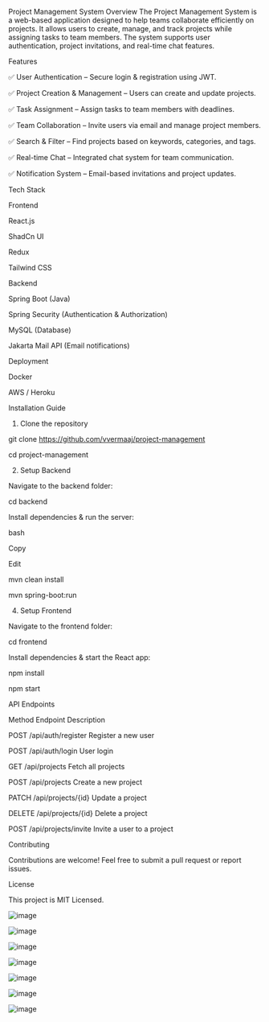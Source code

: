 Project Management System
Overview
The Project Management System is a web-based application designed to help teams collaborate efficiently on projects. It allows users to create, manage, and track projects while assigning tasks to team members. The system supports user authentication, project invitations, and real-time chat features.

Features

✅ User Authentication – Secure login & registration using JWT.

✅ Project Creation & Management – Users can create and update projects.

✅ Task Assignment – Assign tasks to team members with deadlines.

✅ Team Collaboration – Invite users via email and manage project members.

✅ Search & Filter – Find projects based on keywords, categories, and tags.

✅ Real-time Chat – Integrated chat system for team communication.

✅ Notification System – Email-based invitations and project updates.

Tech Stack

Frontend

React.js

ShadCn UI

Redux

Tailwind CSS

Backend

Spring Boot (Java)

Spring Security (Authentication & Authorization)

MySQL (Database)

Jakarta Mail API (Email notifications)

Deployment

Docker

AWS / Heroku

Installation Guide

1. Clone the repository



git clone https://github.com/vvermaaj/project-management

cd project-management

2. Setup Backend
   
Navigate to the backend folder:

cd backend

Install dependencies & run the server:

bash

Copy

Edit

mvn clean install

mvn spring-boot:run

4. Setup Frontend
   
Navigate to the frontend folder:


cd frontend

Install dependencies & start the React app:

npm install

npm start

API Endpoints

Method	Endpoint	Description

POST	/api/auth/register	Register a new user

POST	/api/auth/login	User login

GET	/api/projects	Fetch all projects

POST	/api/projects	Create a new project

PATCH	/api/projects/{id}	Update a project

DELETE	/api/projects/{id}	Delete a project

POST	/api/projects/invite	Invite a user to a project

Contributing

Contributions are welcome! Feel free to submit a pull request or report issues.

License

This project is MIT Licensed.





![image](https://github.com/user-attachments/assets/4fceabb6-6ee3-42b7-be4f-de2aada838df)

![image](https://github.com/user-attachments/assets/476cbb02-9e30-4666-bd4d-829ea5fb7b71)

![image](https://github.com/user-attachments/assets/347d900e-42d5-47e2-9889-56b2e5b93887)

![image](https://github.com/user-attachments/assets/14badffe-bb63-4214-99c5-dd11aaec7a34)

![image](https://github.com/user-attachments/assets/f97de571-c59b-4b9f-8729-1ca2ebee55a7)

![image](https://github.com/user-attachments/assets/f754593d-9139-4eec-94b1-5c1f981d4479)

![image](https://github.com/user-attachments/assets/26a8d256-9c82-401f-b092-26c4c53e40ae)











